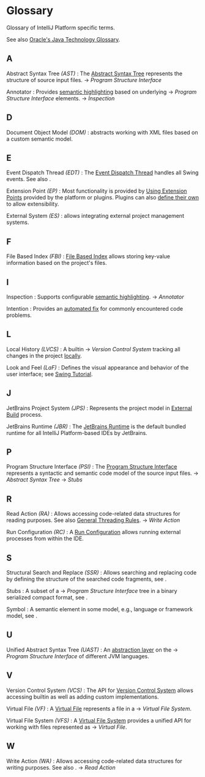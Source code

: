 # Glossary

<!-- Copyright 2000-2022 JetBrains s.r.o. and contributors. Use of this source code is governed by the Apache 2.0 license. -->

<link-summary>Glossary of IntelliJ Platform specific terms.</link-summary>

See also [Oracle's Java Technology Glossary](https://www.oracle.com/java/technologies/glossary.html).

## A

Abstract Syntax Tree _(AST)_
: The [Abstract Syntax Tree](implementing_parser_and_psi.md) represents the structure of source input files.
&rarr; _Program Structure Interface_

Annotator
: Provides [semantic highlighting](syntax_highlighting_and_error_highlighting.md) based on underlying &rarr; _Program Structure Interface_ elements.
&rarr; _Inspection_

## D

Document Object Model _(DOM)_
: [](xml_dom_api.md) abstracts working with XML files based on a custom semantic model.

## E

Event Dispatch Thread _(EDT)_
: The [Event Dispatch Thread](https://docs.oracle.com/javase/tutorial/uiswing/concurrency/dispatch.html) handles all Swing events. See also [](general_threading_rules.md).

Extension Point _(EP)_
: Most functionality is provided by [Using Extension Points](plugin_extensions.md) provided by the platform or plugins. Plugins can also [define their own](plugin_extension_points.md) to allow extensibility.

External System _(ES)_
: [](external_system_integration.md) allows integrating external project management systems.

## F

File Based Index _(FBI)_
: [File Based Index](file_based_indexes.md) allows storing key-value information based on the project's files.

## I

Inspection
: Supports configurable [semantic highlighting](code_inspections_and_intentions.md).
&rarr; _Annotator_

Intention
: Provides an [automated fix](code_inspections_and_intentions.md) for commonly encountered code problems.

## L

Local History _(LVCS)_
: A builtin &rarr; _Version Control System_ tracking all changes in the project [locally](https://www.jetbrains.com/help/idea/local-history.html).

Look and Feel _(LaF)_
: Defines the visual appearance and behavior of the user interface; see [Swing Tutorial](https://docs.oracle.com/javase/tutorial/uiswing/lookandfeel/index.html).

## J

JetBrains Project System _(JPS)_
: Represents the project model in [External Build](external_builder_api.md#accessing-project-model-and-configuration-from-external-build) process.

JetBrains Runtime _(JBR)_
: The [JetBrains Runtime](ide_development_instance.md#using-a-jetbrains-runtime-for-the-development-instance) is the default bundled runtime for all IntelliJ Platform-based IDEs by JetBrains.

## P

Program Structure Interface _(PSI)_
: The [Program Structure Interface](psi.md) represents a syntactic and semantic code model of the source input files. &rarr; _Abstract Syntax Tree_ &rarr; _Stubs_

## R

Read Action _(RA)_
: Allows accessing code-related data structures for reading purposes. See also [General Threading Rules](general_threading_rules.md).
&rarr; _Write Action_

Run Configuration _(RC)_
: A [Run Configuration](basic_run_configurations.md) allows running external processes from within the IDE.

## S

Structural Search and Replace _(SSR)_
: Allows searching and replacing code by defining the structure of the searched code fragments, see [](plugin_alternatives.md#structural-search-and-replace-inspections).

Stubs
: A subset of a &rarr; _Program Structure Interface_ tree in a binary serialized compact format, see [](stub_indexes.md).

Symbol
: A semantic element in some model, e.g., language or framework model, see [](symbols.md).

## U

Unified Abstract Syntax Tree _(UAST)_
: An [abstraction layer](uast.md) on the &rarr; _Program Structure Interface_ of different JVM languages.

## V

Version Control System _(VCS)_
: The API for [Version Control System](vcs_integration_for_plugins.md) allows accessing builtin as well as adding custom implementations.

Virtual File _(VF)_
: A [Virtual File](virtual_file.md) represents a file in a &rarr; _Virtual File System_.

Virtual File System _(VFS)_
: A [Virtual File System](virtual_file_system.md) provides a unified API for working with files represented as &rarr; _Virtual File_.

## W

Write Action _(WA)_
: Allows accessing code-related data structures for writing purposes. See also [](general_threading_rules.md).
&rarr; _Read Action_

<include from="snippets.md" element-id="missingContent"/>
